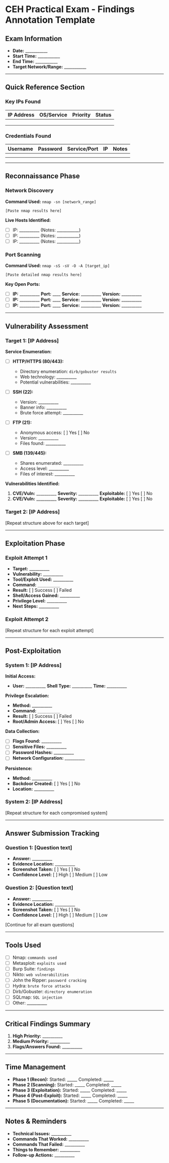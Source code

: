 # CEH Practical Exam - Findings Annotation Template

## Exam Information
- **Date:** ___________
- **Start Time:** ___________
- **End Time:** ___________
- **Target Network/Range:** ___________

---

## Quick Reference Section
### Key IPs Found
| IP Address | OS/Service | Priority | Status |
|------------|------------|----------|---------|
|            |            |          |         |
|            |            |          |         |
|            |            |          |         |

### Credentials Found
| Username | Password | Service/Port | IP | Notes |
|----------|----------|--------------|----|----- |
|          |          |              |    |       |
|          |          |              |    |       |

---

## Reconnaissance Phase

### Network Discovery
**Command Used:** `nmap -sn [network_range]`
```
[Paste nmap results here]
```

**Live Hosts Identified:**
- [ ] IP: __________ (Notes: ___________)
- [ ] IP: __________ (Notes: ___________)
- [ ] IP: __________ (Notes: ___________)

### Port Scanning
**Command Used:** `nmap -sS -sV -O -A [target_ip]`
```
[Paste detailed nmap results here]
```

**Key Open Ports:**
- [ ] **IP:** __________ **Port:** ____ **Service:** __________ **Version:** __________
- [ ] **IP:** __________ **Port:** ____ **Service:** __________ **Version:** __________
- [ ] **IP:** __________ **Port:** ____ **Service:** __________ **Version:** __________

---

## Vulnerability Assessment

### Target 1: [IP Address]
**Service Enumeration:**
- [ ] **HTTP/HTTPS (80/443):** 
  - Directory enumeration: `dirb/gobuster results`
  - Web technology: __________
  - Potential vulnerabilities: __________

- [ ] **SSH (22):** 
  - Version: __________
  - Banner info: __________
  - Brute force attempt: __________

- [ ] **FTP (21):** 
  - Anonymous access: [ ] Yes [ ] No
  - Version: __________
  - Files found: __________

- [ ] **SMB (139/445):** 
  - Shares enumerated: __________
  - Access level: __________
  - Files of interest: __________

**Vulnerabilities Identified:**
1. **CVE/Vuln:** __________ **Severity:** __________ **Exploitable:** [ ] Yes [ ] No
2. **CVE/Vuln:** __________ **Severity:** __________ **Exploitable:** [ ] Yes [ ] No

### Target 2: [IP Address]
[Repeat structure above for each target]

---

## Exploitation Phase

### Exploit Attempt 1
- **Target:** __________
- **Vulnerability:** __________
- **Tool/Exploit Used:** __________
- **Command:** `__________`
- **Result:** [ ] Success [ ] Failed
- **Shell/Access Gained:** __________
- **Privilege Level:** __________
- **Next Steps:** __________

### Exploit Attempt 2
[Repeat structure for each exploit attempt]

---

## Post-Exploitation

### System 1: [IP Address]
**Initial Access:**
- **User:** __________ **Shell Type:** __________ **Time:** __________

**Privilege Escalation:**
- **Method:** __________
- **Command:** `__________`
- **Result:** [ ] Success [ ] Failed
- **Root/Admin Access:** [ ] Yes [ ] No

**Data Collection:**
- [ ] **Flags Found:** __________
- [ ] **Sensitive Files:** __________
- [ ] **Password Hashes:** __________
- [ ] **Network Configuration:** __________

**Persistence:**
- **Method:** __________
- **Backdoor Created:** [ ] Yes [ ] No
- **Location:** __________

### System 2: [IP Address]
[Repeat structure for each compromised system]

---

## Answer Submission Tracking

### Question 1: [Question text]
- **Answer:** __________
- **Evidence Location:** __________
- **Screenshot Taken:** [ ] Yes [ ] No
- **Confidence Level:** [ ] High [ ] Medium [ ] Low

### Question 2: [Question text]
- **Answer:** __________
- **Evidence Location:** __________
- **Screenshot Taken:** [ ] Yes [ ] No
- **Confidence Level:** [ ] High [ ] Medium [ ] Low

[Continue for all exam questions]

---

## Tools Used
- [ ] Nmap: `commands used`
- [ ] Metasploit: `exploits used`
- [ ] Burp Suite: `findings`
- [ ] Nikto: `web vulnerabilities`
- [ ] John the Ripper: `password cracking`
- [ ] Hydra: `brute force attacks`
- [ ] Dirb/Gobuster: `directory enumeration`
- [ ] SQLmap: `SQL injection`
- [ ] Other: __________

---

## Critical Findings Summary
1. **High Priority:** __________
2. **Medium Priority:** __________
3. **Flags/Answers Found:** __________

---

## Time Management
- **Phase 1 (Recon):** Started: _____ Completed: _____
- **Phase 2 (Scanning):** Started: _____ Completed: _____
- **Phase 3 (Exploitation):** Started: _____ Completed: _____
- **Phase 4 (Post-Exploit):** Started: _____ Completed: _____
- **Phase 5 (Documentation):** Started: _____ Completed: _____

---

## Notes & Reminders
- **Technical Issues:** __________
- **Commands That Worked:** __________
- **Commands That Failed:** __________
- **Things to Remember:** __________
- **Follow-up Actions:** __________